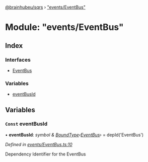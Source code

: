 [@brainhubeu/sqrs](../README.md) › ["events/EventBus"](_events_eventbus_.md)

# Module: "events/EventBus"

## Index

### Interfaces

* [EventBus](../interfaces/_events_eventbus_.eventbus.md)

### Variables

* [eventBusId](_events_eventbus_.md#const-eventbusid)

## Variables

### `Const` eventBusId

• **eventBusId**: *symbol & [BoundType](../interfaces/_di_dependencies_.boundtype.md)‹[EventBus](../interfaces/_events_eventbus_.eventbus.md)›* = depId<EventBus>('EventBus')

*Defined in [events/EventBus.ts:10](https://github.com/brainhubeu/sqrs/blob/master/packages/sqrs/src/events/EventBus.ts#L10)*

Dependency Identifier for the EventBus
